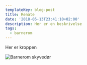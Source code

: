 ```yaml
---
templateKey: blog-post
title: Renate
date: '2018-05-13T23:41:10+02:00'
description: Her er en beskrivelse
tags:
  - barnerom
---
```

Her er kroppen

![Barnerom skyvedør](/img/28795549_2003343519940686_311439651891042052_n.png)
